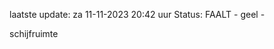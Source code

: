 laatste update: 
za 11-11-2023 20:42   uur 
Status: FAALT - geel - 
<div class="service Y">schijfruimte</div>